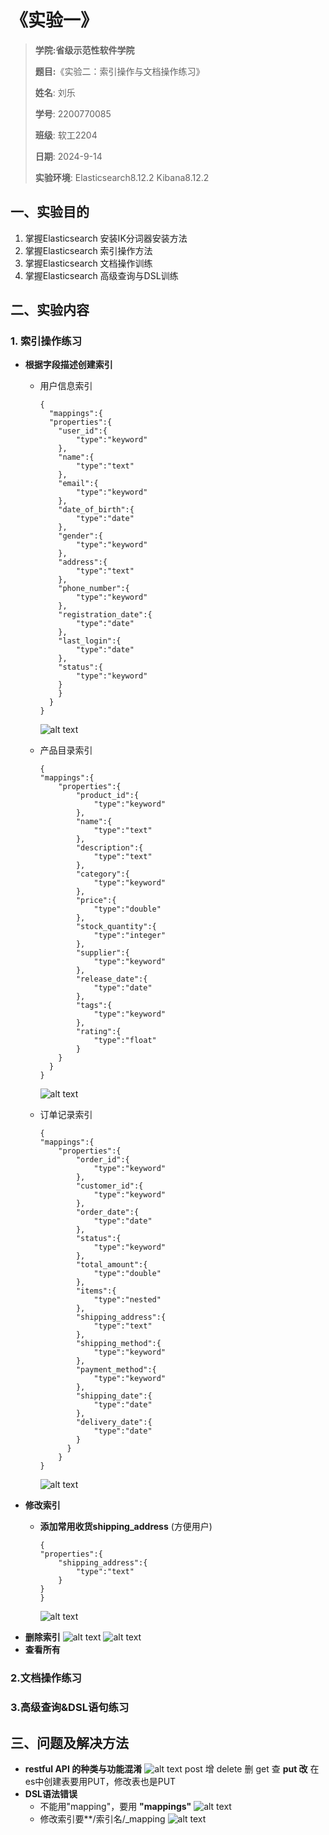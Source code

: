 # 《实验一》  
>**学院:省级示范性软件学院**
>
>**题目:**《实验二：索引操作与文档操作练习》
>
>**姓名**: 刘乐
>
>**学号**: 2200770085
>
>**班级**: 软工2204
>
>**日期**: 2024-9-14
>
>**实验环境**: Elasticsearch8.12.2 Kibana8.12.2

##  一、实验目的
1. 掌握Elasticsearch 安装IK分词器安装方法
2. 掌握Elasticsearch 索引操作方法
3. 掌握Elasticsearch 文档操作训练
4. 掌握Elasticsearch 高级查询与DSL训练
##  二、实验内容
###  1. 索引操作练习
- **根据字段描述创建索引**
  - 用户信息索引

        {
          "mappings":{
          "properties":{
            "user_id":{
                "type":"keyword"
            },
            "name":{
                "type":"text"
            },
            "email":{
                "type":"keyword"
            },
            "date_of_birth":{
                "type":"date"
            },
            "gender":{
                "type":"keyword"
            },
            "address":{
                "type":"text"
            },
            "phone_number":{
                "type":"keyword"
            },
            "registration_date":{
                "type":"date"
            },
            "last_login":{
                "type":"date"
            },
            "status":{
                "type":"keyword"
            }
            }
          }   
        }
      ![alt text](image-5.png)
  - 产品目录索引
    
        {
        "mappings":{
            "properties":{
                "product_id":{
                    "type":"keyword"
                },
                "name":{
                    "type":"text"
                },
                "description":{
                    "type":"text"
                },
                "category":{
                    "type":"keyword"
                },
                "price":{
                    "type":"double"
                },
                "stock_quantity":{
                    "type":"integer"
                },
                "supplier":{
                    "type":"keyword"
                },
                "release_date":{
                    "type":"date"
                },
                "tags":{
                    "type":"keyword"
                },
                "rating":{
                    "type":"float"
                }
            }
          }
        }
    ![alt text](image-4.png)
  - 订单记录索引
      
        {
        "mappings":{
            "properties":{
                "order_id":{
                    "type":"keyword"
                },
                "customer_id":{
                    "type":"keyword"
                },
                "order_date":{
                    "type":"date"
                },
                "status":{
                    "type":"keyword"
                },
                "total_amount":{
                    "type":"double"
                },
                "items":{
                    "type":"nested"
                },
                "shipping_address":{
                    "type":"text"
                },
                "shipping_method":{
                    "type":"keyword"
                },
                "payment_method":{
                    "type":"keyword"
                },
                "shipping_date":{
                    "type":"date"
                },
                "delivery_date":{
                    "type":"date"
                }
              }
            }
        }
        
    ![alt text](image-6.png)      
- **修改索引**
  - **添加常用收货shipping_address** (方便用户)

        {
        "properties":{
            "shipping_address":{
                "type":"text"
            }
        }
        }
    ![alt text](image-7.png)
- **删除索引**
![alt text](image-9.png)
![alt text](image-10.png)
- **查看所有**
### 2.文档操作练习
### 3.高级查询&DSL语句练习
##  三、问题及解决方法
- **restful API 的种类与功能混淆**
![alt text](image-1.png)
post 增 delete 删 get 查 **put 改**
在es中创建表要用PUT，修改表也是PUT
- **DSL语法错误**
  - 不能用"mapping"，要用 **"mappings"**
    ![alt text](image-3.png)
  - 修改索引要**/索引名/_mapping
  ![alt text](image-8.png)
